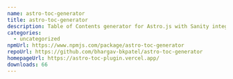 ```yaml
---
name: astro-toc-generator
title: astro-toc-generator
description: Table of Contents generator for Astro.js with Sanity integration
categories:
  - uncategorized
npmUrl: https://www.npmjs.com/package/astro-toc-generator
repoUrl: https://github.com/bhargav-bkpatel/astro-toc-generator
homepageUrl: https://astro-toc-plugin.vercel.app/
downloads: 66
---
```


